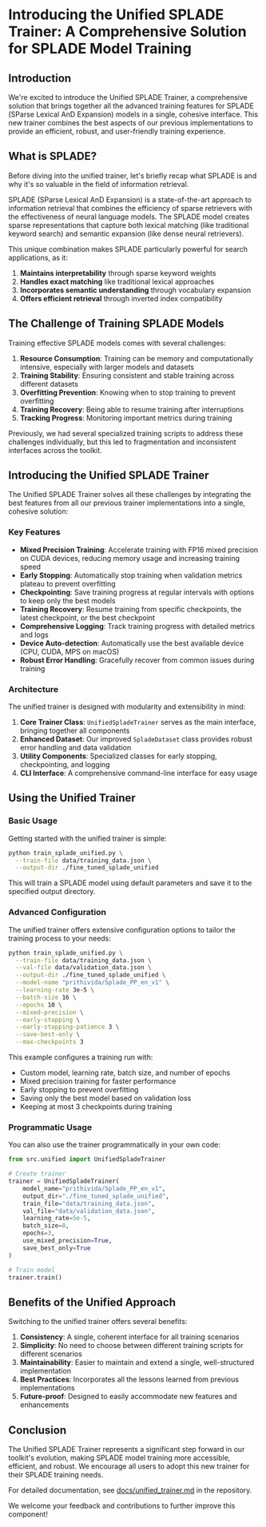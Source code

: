 # Introducing the Unified SPLADE Trainer: A Comprehensive Solution for SPLADE Model Training

## Introduction

We're excited to introduce the Unified SPLADE Trainer, a comprehensive solution that brings together all the advanced training features for SPLADE (SParse Lexical AnD Expansion) models in a single, cohesive interface. This new trainer combines the best aspects of our previous implementations to provide an efficient, robust, and user-friendly training experience.

## What is SPLADE?

Before diving into the unified trainer, let's briefly recap what SPLADE is and why it's so valuable in the field of information retrieval.

SPLADE (SParse Lexical AnD Expansion) is a state-of-the-art approach to information retrieval that combines the efficiency of sparse retrievers with the effectiveness of neural language models. The SPLADE model creates sparse representations that capture both lexical matching (like traditional keyword search) and semantic expansion (like dense neural retrievers).

This unique combination makes SPLADE particularly powerful for search applications, as it:

1. **Maintains interpretability** through sparse keyword weights
2. **Handles exact matching** like traditional lexical approaches
3. **Incorporates semantic understanding** through vocabulary expansion
4. **Offers efficient retrieval** through inverted index compatibility

## The Challenge of Training SPLADE Models

Training effective SPLADE models comes with several challenges:

1. **Resource Consumption**: Training can be memory and computationally intensive, especially with larger models and datasets
2. **Training Stability**: Ensuring consistent and stable training across different datasets
3. **Overfitting Prevention**: Knowing when to stop training to prevent overfitting
4. **Training Recovery**: Being able to resume training after interruptions
5. **Tracking Progress**: Monitoring important metrics during training

Previously, we had several specialized training scripts to address these challenges individually, but this led to fragmentation and inconsistent interfaces across the toolkit.

## Introducing the Unified SPLADE Trainer

The Unified SPLADE Trainer solves all these challenges by integrating the best features from all our previous trainer implementations into a single, cohesive solution:

### Key Features

- **Mixed Precision Training**: Accelerate training with FP16 mixed precision on CUDA devices, reducing memory usage and increasing training speed
- **Early Stopping**: Automatically stop training when validation metrics plateau to prevent overfitting
- **Checkpointing**: Save training progress at regular intervals with options to keep only the best models
- **Training Recovery**: Resume training from specific checkpoints, the latest checkpoint, or the best checkpoint
- **Comprehensive Logging**: Track training progress with detailed metrics and logs
- **Device Auto-detection**: Automatically use the best available device (CPU, CUDA, MPS on macOS)
- **Robust Error Handling**: Gracefully recover from common issues during training

### Architecture

The unified trainer is designed with modularity and extensibility in mind:

1. **Core Trainer Class**: `UnifiedSpladeTrainer` serves as the main interface, bringing together all components
2. **Enhanced Dataset**: Our improved `SpladeDataset` class provides robust error handling and data validation
3. **Utility Components**: Specialized classes for early stopping, checkpointing, and logging
4. **CLI Interface**: A comprehensive command-line interface for easy usage

## Using the Unified Trainer

### Basic Usage

Getting started with the unified trainer is simple:

```bash
python train_splade_unified.py \
  --train-file data/training_data.json \
  --output-dir ./fine_tuned_splade_unified
```

This will train a SPLADE model using default parameters and save it to the specified output directory.

### Advanced Configuration

The unified trainer offers extensive configuration options to tailor the training process to your needs:

```bash
python train_splade_unified.py \
  --train-file data/training_data.json \
  --val-file data/validation_data.json \
  --output-dir ./fine_tuned_splade_unified \
  --model-name "prithivida/Splade_PP_en_v1" \
  --learning-rate 3e-5 \
  --batch-size 16 \
  --epochs 10 \
  --mixed-precision \
  --early-stopping \
  --early-stopping-patience 3 \
  --save-best-only \
  --max-checkpoints 3
```

This example configures a training run with:
- Custom model, learning rate, batch size, and number of epochs
- Mixed precision training for faster performance
- Early stopping to prevent overfitting
- Saving only the best model based on validation loss
- Keeping at most 3 checkpoints during training

### Programmatic Usage

You can also use the trainer programmatically in your own code:

```python
from src.unified import UnifiedSpladeTrainer

# Create trainer
trainer = UnifiedSpladeTrainer(
    model_name="prithivida/Splade_PP_en_v1",
    output_dir="./fine_tuned_splade_unified",
    train_file="data/training_data.json",
    val_file="data/validation_data.json",
    learning_rate=5e-5,
    batch_size=8,
    epochs=3,
    use_mixed_precision=True,
    save_best_only=True
)

# Train model
trainer.train()
```

## Benefits of the Unified Approach

Switching to the unified trainer offers several benefits:

1. **Consistency**: A single, coherent interface for all training scenarios
2. **Simplicity**: No need to choose between different training scripts for different scenarios
3. **Maintainability**: Easier to maintain and extend a single, well-structured implementation
4. **Best Practices**: Incorporates all the lessons learned from previous implementations
5. **Future-proof**: Designed to easily accommodate new features and enhancements

## Conclusion

The Unified SPLADE Trainer represents a significant step forward in our toolkit's evolution, making SPLADE model training more accessible, efficient, and robust. We encourage all users to adopt this new trainer for their SPLADE training needs.

For detailed documentation, see [docs/unified_trainer.md](../docs/unified_trainer.md) in the repository.

We welcome your feedback and contributions to further improve this component!
